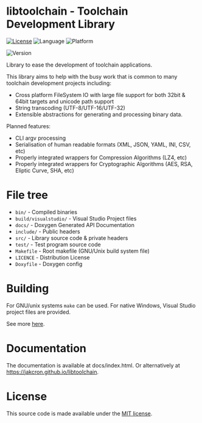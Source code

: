 # libtoolchain - Toolchain Development Library
[![License](https://img.shields.io/badge/license-MIT-blue.svg)](./LICENSE)
![Language](https://img.shields.io/badge/langauge-c++11-blue.svg)
![Platform](https://img.shields.io/badge/platform-linux--64%20%7C%20linux--32%20%7C%20win--64%20%7C%20win--32%20%7C%20macos--64-lightgrey.svg)

![Version](https://img.shields.io/badge/version-0.3.0%20%7C%20prerelease-green.svg)

Library to ease the development of toolchain applications.

This library aims to help with the busy work that is common to many toolchain development projects including:
* Cross platform FileSystem IO with large file support for both 32bit & 64bit targets and unicode path support
* String transcoding (UTF-8/UTF-16/UTF-32)
* Extensible abstractions for generating and processing binary data.

Planned features:
* CLI argv processing
* Serialisation of human readable formats (XML, JSON, YAML, INI, CSV, etc)
* Properly integrated wrappers for Compression Algorithms (LZ4, etc)
* Properly integrated wrappers for Cryptographic Algorithms (AES, RSA, Eliptic Curve, SHA, etc)

# File tree
* `bin/` - Compiled binaries
* `build/visualstudio/` - Visual Studio Project files
* `docs/` - Doxygen Generated API Documentation
* `include/` - Public headers
* `src/` - Library source code & private headers
* `test/` - Test program source code
* `Makefile` - Root makefile (GNU/Unix build system file)
* `LICENCE` - Distribution License 
* `Doxyfile`  -  Doxygen config

# Building
For GNU/unix systems `make` can be used. For native Windows, Visual Studio project files are provided.

See more [here](./BUILDING.md).

# Documentation
The documentation is available at docs/index.html. Or alternatively at https://jakcron.github.io/libtoolchain.

# License 
This source code is made available under the [MIT license](./LICENSE).
